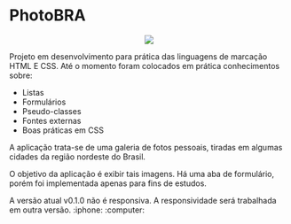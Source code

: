 # PhotoBRA
<p align="center"><img src="http://img.shields.io/static/v1?label=STATUS&message=EM%20DESENVOLVIMENTO&color=GREEN&style=for-the-badge"/></p>
<p>Projeto em desenvolvimento para prática das linguagens de marcação HTML E CSS. Até o momento foram colocados em prática conhecimentos sobre: </p>
<ul>
<li>Listas</li>
<li>Formulários</li>
<li>Pseudo-classes</li>
<li>Fontes externas</li>
<li>Boas práticas em CSS</li>
</ul>
<p>A aplicação trata-se de uma galeria de fotos pessoais, tiradas em algumas cidades da região nordeste do Brasil.</p>
<p>O objetivo da aplicação é exibir tais imagens. Há uma aba de formulário, porém foi implementada apenas para fins de estudos.</p>
<p>A versão atual v0.1.0 não é responsiva. A responsividade será trabalhada em outra versão. :iphone: :computer: </p>
